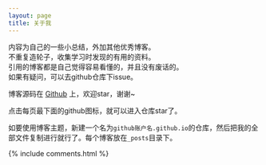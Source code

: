 ```yaml
---
layout: page
title: 关于我 
---
```


内容为自己的一些小总结，外加其他优秀博客。 <br>
不重复造轮子，收集学习时发现的有用的资料。 <br>
引用的博客都是自己觉得容易看懂的，并且没有废话的。<br>
如果有疑问，可以去github仓库下issue。<br>


<p> 

博客源码在 <a target="_blank" href='https://github.com/puluwen/puluwen.github.io'>Github</a> 上，欢迎star，谢谢~

点击每页最下面的github图标，就可以进入仓库star了。

如要使用博客主题，新建一个名为`github账户名.github.io`的仓库，然后把我的全部文件复制进行就行了。每个博客放在`_posts`目录下。


<p> 

<p> 

<p> 


{% include comments.html %}

